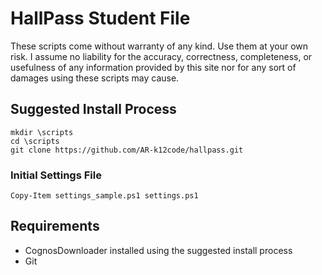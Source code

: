 # HallPass Student File

These scripts come without warranty of any kind. Use them at your own risk. I assume no liability for the accuracy, correctness, completeness, or usefulness of any information provided by this site nor for any sort of damages using these scripts may cause.

## Suggested Install Process
````
mkdir \scripts
cd \scripts
git clone https://github.com/AR-k12code/hallpass.git
````

### Initial Settings File
````
Copy-Item settings_sample.ps1 settings.ps1
````

## Requirements
- CognosDownloader installed using the suggested install process
- Git